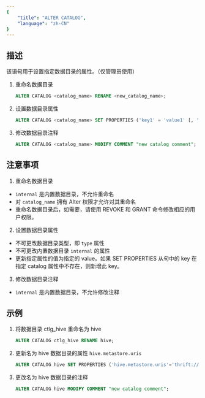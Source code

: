 ```yaml
---
{
    "title": "ALTER CATALOG",
    "language": "zh-CN"
}
---
```


<!--
Licensed to the Apache Software Foundation (ASF) under one
or more contributor license agreements.  See the NOTICE file
distributed with this work for additional information
regarding copyright ownership.  The ASF licenses this file
to you under the Apache License, Version 2.0 (the
"License"); you may not use this file except in compliance
with the License.  You may obtain a copy of the License at

  http://www.apache.org/licenses/LICENSE-2.0

Unless required by applicable law or agreed to in writing,
software distributed under the License is distributed on an
"AS IS" BASIS, WITHOUT WARRANTIES OR CONDITIONS OF ANY
KIND, either express or implied.  See the License for the
specific language governing permissions and limitations
under the License.
-->

## 描述

该语句用于设置指定数据目录的属性。（仅管理员使用）

1) 重命名数据目录

    ```sql
    ALTER CATALOG <catalog_name> RENAME <new_catalog_name>;
    ```

2) 设置数据目录属性

    ```sql
    ALTER CATALOG <catalog_name> SET PROPERTIES ('key1' = 'value1' [, 'key' = 'value2']); 
    ```

3) 修改数据目录注释

    ```sql
    ALTER CATALOG <catalog_name> MODIFY COMMENT "new catalog comment";
    ```

## 注意事项

1) 重命名数据目录
- `internal` 是内置数据目录，不允许重命名
- 对 `catalog_name` 拥有 Alter 权限才允许对其重命名
- 重命名数据目录后，如需要，请使用 REVOKE 和 GRANT 命令修改相应的用户权限。

2) 设置数据目录属性
- 不可更改数据目录类型，即 `type` 属性
- 不可更改内置数据目录 `internal` 的属性
- 更新指定属性的值为指定的 value。如果 SET PROPERTIES 从句中的 key 在指定 catalog 属性中不存在，则新增此 key。

3) 修改数据目录注释
- `internal` 是内置数据目录，不允许修改注释

## 示例

1. 将数据目录 ctlg_hive 重命名为 hive

    ```sql
    ALTER CATALOG ctlg_hive RENAME hive;
    ```

2. 更新名为 hive 数据目录的属性 `hive.metastore.uris`

    ```sql
    ALTER CATALOG hive SET PROPERTIES ('hive.metastore.uris'='thrift://172.21.0.1:9083');
    ```

3. 更改名为 hive 数据目录的注释

    ```sql
    ALTER CATALOG hive MODIFY COMMENT "new catalog comment";
    ```

